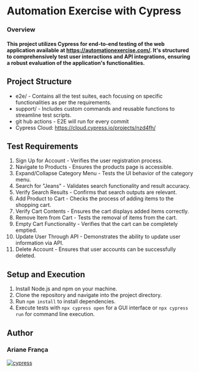 # Automation Exercise with Cypress
### Overview
#### This project utilizes Cypress for end-to-end testing of the web application available at https://automationexercise.com/. It's structured to comprehensively test user interactions and API integrations, ensuring a robust evaluation of the application's functionalities.

## Project Structure
- e2e/ - Contains all the test suites, each focusing on specific functionalities as per the requirements.
- support/ - Includes custom commands and reusable functions to streamline test scripts.
- git hub actions - E2E will run for every commit
- Cypress Cloud: https://cloud.cypress.io/projects/nzd4fh/

## Test Requirements
1.  Sign Up for Account - Verifies the user registration process.
2.  Navigate to Products - Ensures the products page is accessible.
3.  Expand/Collapse Category Menu - Tests the UI behavior of the category menu.
4.  Search for "Jeans" - Validates search functionality and result accuracy.
5.  Verify Search Results - Confirms that search outputs are relevant.
6.  Add Product to Cart - Checks the process of adding items to the shopping cart.
7.  Verify Cart Contents - Ensures the cart displays added items correctly.
8.  Remove Item from Cart - Tests the removal of items from the cart.
9.  Empty Cart Functionality - Verifies that the cart can be completely emptied.
10. Update User Through API - Demonstrates the ability to update user information via API.
11. Delete Account - Ensures that user accounts can be successfully deleted.

## Setup and Execution
1. Install Node.js and npm on your machine.
2. Clone the repository and navigate into the project directory.
3. Run `npm install` to install dependencies.
4. Execute tests with `npx cypress open` for a GUI interface or `npx cypress run` for command line execution.

## Author
### Ariane França

[![cypress](https://img.shields.io/endpoint?url=https://cloud.cypress.io/badge/detailed/nzd4fh&style=flat&logo=cypress)](https://cloud.cypress.io/projects/nzd4fh/runs)

